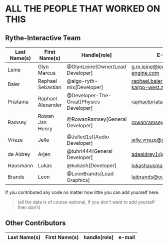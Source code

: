 # ALL THE PEOPLE THAT WORKED ON THIS

## Rythe-Interactive Team

| Last Name(s) | First Name(s)     | Handle[role]                           | E-Mail                            |
|--------------|-------------------|----------------------------------------|-----------------------------------|
| Leine        | Glyn Marcus       | @GlynLeine[Owner/Lead Developer]       | g.m.leine@legion-engine.com       |
| Baier        | Raphael Sebastian | @algo-ryth-mix[Developer]              | raphael.baier@kombi-kargo-west.at |
| Priatama     | Raphael Alexander | @Developer-The-Great[Physics Developer]| raphaelpriatama@gmail.com         |
| Ramsey       | Rowan Jan Henry   | @RowanRamsey[General Developer]        | rowanramsey18@gmail.com           |
| Vrieze       | Jelle             | @Jelled1st[Audio Developer]            | jelle.vrieze@gmail.com            |
| de Aldrey    | Arjen             | @tuhri444[General Developer]           | adealdrey1@gmail.com              |
| Hausmann     | Lukas             | @kukash[Developer]                     | lukashausmann@gmx.de              |
| Brands       | Leon              | @LeonBrands[Lead Graphics]             | lajbrands@outlook.com             |

If you contributed any code no matter how little you can add yourself here.

>(all the data is of course optional, If you don't want to add yourself then don't)

## Other Contributors
| Last Name(s) | First Name(s)     | handle[role]                     | e-mail                            |
|--------------|-------------------|----------------------------------|-----------------------------------|
